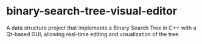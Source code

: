 # binary-search-tree-visual-editor
A data structure project that implements a Binary Search Tree in C++ with a Qt-based GUI, allowing real-time editing and visualization of the tree.
